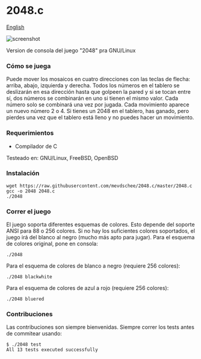 2048.c
======

[English](README.md)

![screenshot](screenshot.png)

Version de consola del juego "2048" pra GNU/Linux

### Cómo se juega

Puede mover los mosaicos en cuatro direcciones con las teclas de flecha: arriba, abajo, izquierda y derecha. Todos los números en el tablero se deslizarán en esa dirección hasta que golpeen la pared y si se tocan entre sí, dos números se combinarán en uno si tienen el mismo valor. Cada número solo se combinará una vez por jugada. Cada movimiento aparece un nuevo número 2 o 4. Si tienes un 2048 en el tablero, has ganado, pero pierdes una vez que el tablero está lleno y no puedes hacer un movimiento. 

### Requerimientos

- Compilador de C

Testeado en: GNU/Linux, FreeBSD, OpenBSD

### Instalación

```
wget https://raw.githubusercontent.com/mevdschee/2048.c/master/2048.c
gcc -o 2048 2048.c
./2048
```

### Correr el juego

El juego soporta diferentes esquemas de colores. Esto depende del soporte ANSI para 88 o 256 colores. Si no hay los suficientes colores soportados, el juego irá del blanco al negro (mucho más apto para jugar). Para el esquema de colores original, pone en consola:

```
./2048
```
Para el esquema de colores de blanco a negro (requiere 256 colores):

```
./2048 blackwhite
```

Para el esquema de colores de azul a rojo (requiere 256 colores):

```
./2048 bluered
```

### Contribuciones

Las contribuciones son siempre bienvenidas. Siempre correr los tests antes de commitear usando:

```
$ ./2048 test
All 13 tests executed successfully
```
